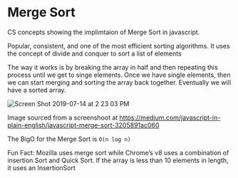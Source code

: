 # Merge Sort
CS concepts showing the implimtaion of Merge Sort in javascript.

Popular, consistent, and one of the most efficient sorting algorithms.  It uses the concept of divide and conquer to sort a list of elements
 
The way it works is by breaking the array in half and then repeating this process until we get to singe elements. Once we have single elements, then we can start merging and sorting the array back together.   Eventually we will have a sorted array. 

![Screen Shot 2019-07-14 at 2 23 03 PM](https://user-images.githubusercontent.com/11912649/61188331-1e20da80-a643-11e9-9f9e-f76a9766f8f5.png)

Image sourced from a screenshoot at https://medium.com/javascript-in-plain-english/javascript-merge-sort-3205891ac060

The BigO for the Merge Sort is `O(n log n)`

Fun Fact:  Mozilla uses merge sort while Chrome’s v8 uses a combination of insertion Sort and Quick Sort.  If the array is less than 10 elements in length, it uses an InsertionSort
